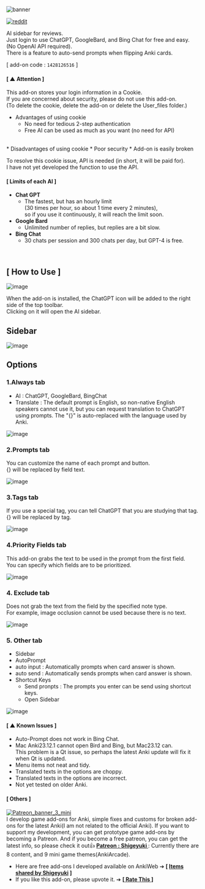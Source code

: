 
![banner](https://github.com/shigeyukey/Anki-Terminator-/assets/124401518/8141ce68-9f0a-4eb9-8f99-e418a879baa2)


[![reddit](https://github.com/shigeyukey/AnkiRestart/assets/124401518/85368aad-6f50-4335-8858-7a30a66fb065)](https://www.reddit.com/user/Shige-yuki)

AI sidebar for reviews. <br>
Just login to use ChatGPT, GoogleBard, and Bing Chat for free and easy.<br>
(No OpenAI API required).<br>
There is a feature to auto-send prompts when flipping Anki cards.<br>

[ add-on code : `1428126516` ]<br> 

#### [ ▲ Attention ]
 This add-on stores your login information in a Cookie.<br>
 If you are concerned about security, please do not use this add-on.<br>
(To delete the cookie, delete the add-on or delete the User_files folder.)<br>

*  Advantages of using cookie
    * No need for tedious 2-step authentication
    * Free AI can be used as much as you want (no need for API)
<br>
*  Disadvantages of using cookie 
    * Poor security
    * Add-on is easily broken<br>

To resolve this cookie issue, API is needed (in short, it will be paid for).<br>
I have not yet developed the function to use the API.<br>

#### [ Limits of each AI ]<br>
 * **Chat GPT**
    * The fastest, but has an hourly limit<br>
 (30 times per hour, so about 1 time every 2 minutes), <br>
 so if you use it continuously, it will reach the limit soon.
 * **Google Bard** 
    * Unlimited number of replies, but replies are a bit slow.
 * **Bing Chat** 
    * 30 chats per session and 300 chats per day, but GPT-4 is free.
<br>

 ## [ How to Use ]



![image](https://github.com/shigeyukey/Anki-Terminator-/assets/124401518/29e4db70-2b95-4613-84b7-f4261d49cc92)<br>

When the add-on is installed, the ChatGPT icon will be added to the right side of the top toolbar.<br>
Clicking on it will open the AI sidebar.<br>


## Sidebar

![image](https://github.com/shigeyukey/Anki-Terminator-/assets/124401518/4a6aa260-407f-412e-82c9-3df052ecef71)<br>

## Options

### 1.Always tab

*  AI : ChatGPT, GoogleBard, BingChat
*  Translate : The default prompt is English, so non-native English speakers cannot use it,
   but you can request translation to ChatGPT using prompts.
   The "{}" is auto-replaced with the language used by Anki.

![image](https://github.com/shigeyukey/Anki-Terminator-/assets/124401518/cacdeb42-663f-4724-8bd5-94a67daf17df)<br>

### 2.Prompts tab

You can customize the name of each prompt and button.<br>
{} will be replaced by field text.<br>

![image](https://github.com/shigeyukey/Anki-Terminator-/assets/124401518/49657f12-7dd0-421b-84d1-bd8715f82dc2)<br>


### 3.Tags tab

If you use a special tag, you can tell ChatGPT that you are studying that tag.<br>
{} will be replaced by tag.<br>

![image](https://github.com/shigeyukey/Anki-Terminator-/assets/124401518/8f0b6011-91eb-493d-88e9-28a82c71e7f6)<br>

### 4.Priority Fields tab

This add-on grabs the text to be used in the prompt from the first field.<br>
You can specify which fields are to be prioritized.<br>

![image](https://github.com/shigeyukey/Anki-Terminator-/assets/124401518/237ea7b3-fc17-4988-bf13-c0dc65f48bed)<br>

### 4. Exclude tab

Does not grab the text from the field by the specified note type.<br>
For example, image occlusion cannot be used because there is no text.<br>

![image](https://github.com/shigeyukey/Anki-Terminator-/assets/124401518/9185a136-08b9-4a85-812c-f39fe98bc1f8)<br>

### 5. Other tab

* Sidebar
* AutoPrompt
 * auto input : Automatically prompts when card answer is shown.
 * auto send : Automatically sends prompts when card answer is shown.
* Shortcut Keys
  * Send pronpts : The prompts you enter can be send using shortcut keys.
  * Open Sidebar

![image](https://github.com/shigeyukey/Anki-Terminator-/assets/124401518/9952f1b2-b95a-4809-ac4b-50a28cf1b0a2)





#### [ ▲ Known Issues ]
* Auto-Prompt does not work in Bing Chat.
* Mac Anki23.12.1 cannot open Bird and Bing, but Mac23.12 can. <br>
This problem is a Qt issue, so perhaps the latest Anki update will fix it when Qt is updated. 
* Menu items not neat and tidy.
* Translated texts in the options are choppy.
* Translated texts in the options are incorrect.
* Not yet tested on older Anki.

#### [ Others ]

[![Patreon_banner_3_mini](https://github.com/shigeyukey/Pokemanki-Gold/assets/124401518/7f700af6-90f0-4a05-b0fe-c3a4524c2c8d)](http://patreon.com/Shigeyuki)  <br>
I develop game add-ons for Anki, simple fixes and customs for broken add-ons for the latest Anki(I am not related to the official Anki). If you want to support my development, you can get prototype game add-ons by becoming a Patreon. And if you become a free patreon, you can get the latest info, so please check it out👍 **[ Patreon : Shigeyuki ](https://www.patreon.com/Shigeyuki)**  : Currently there are 8 content, and 9 mini game themes(AnkiArcade). <br>
* Here are free add-ons I developed available on AnkiWeb ➔ **[ [Items shared by Shigeyuki](https://ankiweb.net/shared/by-author/1428126516) ]**<br>
* If you like this add-on, please upvote it. ➔ **[[  Rate This ](https://ankiweb.net/shared/review/1428126516) ]**
